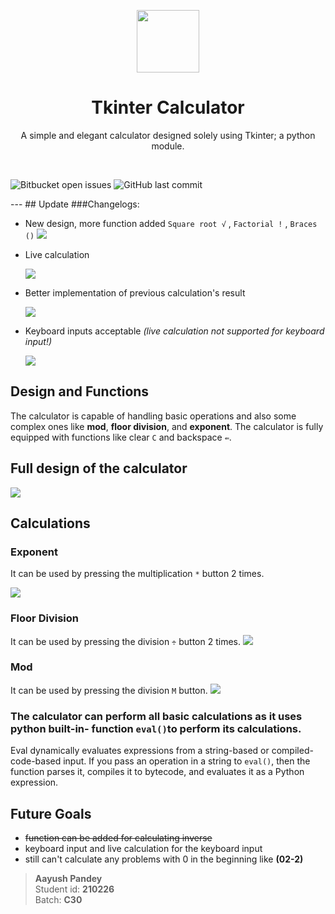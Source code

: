 <p align="center"><img align="center" src="https://i.imgur.com/JDzrSoW.png" height="100" width="100" /></p>
<h1 align="center">Tkinter Calculator </h1>
<p align="center">A simple and elegant calculator designed solely using Tkinter; a python module.</p>
<br>

<p align="centre">

![Bitbucket open issues](https://img.shields.io/bitbucket/issues-raw/AlexxyQQ/Tkinter_calculator?style=plastic) 
![GitHub last commit](https://img.shields.io/github/last-commit/AlexxyQQ/Tkinter_calculator?style=plastic)

</p>
---
## Update
###Changelogs:

- New design, more function added ``Square root √`` , ``Factorial !`` , ``Braces ()``
  <img src="https://i.imgur.com/sAPjfkS.png">
  
- Live calculation
  
  <img src="https://i.imgur.com/UbuH9nI.gif">
  
- Better implementation of previous calculation's result
  
  <img src="https://i.imgur.com/Gul8FPp.gif">
  
- Keyboard inputs acceptable _(live calculation not supported for keyboard input!)_
 
  <img src="https://i.ibb.co/XFqnPBb/ezgif-com-gif-maker-2.gif">




## Design and Functions

The calculator is capable of handling basic operations and also some complex ones like **mod**, **floor division**, and **exponent**.
The calculator is fully equipped with functions like clear ``C`` and backspace ``⇚``.


## Full design of the calculator

<img src="https://i.imgur.com/8te7ink.png" />


## Calculations

### Exponent
It can be used by pressing the multiplication ``*`` button 2 times.

<img src="https://i.imgur.com/OlfLyUF.gif" />

### Floor Division
It can be used by pressing the division ``÷``  button 2 times.
<img src="https://i.imgur.com/Rle6VfK.gif" />

### Mod
It can be used by pressing the division ``M``  button.
<img src="https://i.imgur.com/NyoGXSX.gif" />
 
### The calculator can perform all basic calculations as it uses python built-in- function ```eval()```to perform its calculations.
Eval dynamically evaluates expressions from a string-based or compiled-code-based input. If you pass an operation in a string to ```eval()```, then the function parses it, compiles it to bytecode, and evaluates it as a Python expression.

## Future Goals
- ~~function can be added for calculating inverse~~
- keyboard input and live calculation for the keyboard input
- still can't calculate any problems with 0 in the beginning like **(02-2)**


> **Aayush Pandey** <br>
Student id: **210226** <br>
Batch: **C30**
